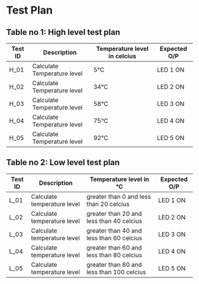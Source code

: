 # Test Plan
## Table no 1: High level test plan
Test ID | Description | Temperature level in celcius| Expected O/P
--------|-------------|---------|---------
H_01  | Calculate Temperature level | 5°C| LED 1 ON 
H_02  | Calculate Temperature level | 34°C | LED 2 ON 
H_03  | Calculate Temperature level | 58°C | LED 3 ON 
H_04  | Calculate Temperature level | 75°C| LED 4 ON 
H_05  | Calculate Temperature level | 92°C| LED 5 ON 
## Table no 2: Low level test plan
Test ID | Description | Temperature level in °C | Expected O/P
--------|-------------|---------|---------
L_01  | Calculate temperature level | greater than 0 and less than 20 celcius | LED 1 ON 
L_02  | Calculate temperature level | greater than 20 and less than 40 celcius | LED 2 ON 
L_03  | Calculate temperature level | greater than 40 and less than 60 celcius | LED 3 ON 
L_04  | Calculate temperature level | greater than 60 and less than 80 celcius | LED 4 ON 
L_05  | Calculate temperature level | greater than 80 and less than 100 celcius | LED 5 ON 
